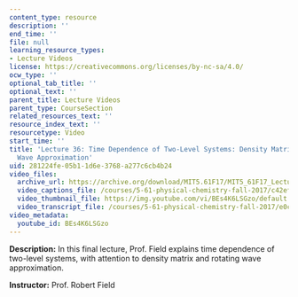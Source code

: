 ```yaml
---
content_type: resource
description: ''
end_time: ''
file: null
learning_resource_types:
- Lecture Videos
license: https://creativecommons.org/licenses/by-nc-sa/4.0/
ocw_type: ''
optional_tab_title: ''
optional_text: ''
parent_title: Lecture Videos
parent_type: CourseSection
related_resources_text: ''
resource_index_text: ''
resourcetype: Video
start_time: ''
title: 'Lecture 36: Time Dependence of Two-Level Systems: Density Matrix, Rotating
  Wave Approximation'
uid: 281224fe-05b1-1d6e-3768-a277c6cb4b24
video_files:
  archive_url: https://archive.org/download/MIT5.61F17/MIT5_61F17_Lecture_36_300k.mp4
  video_captions_file: /courses/5-61-physical-chemistry-fall-2017/c42ef1403ac353bfbedd5b2160559930_BEs4K6LSGzo.vtt
  video_thumbnail_file: https://img.youtube.com/vi/BEs4K6LSGzo/default.jpg
  video_transcript_file: /courses/5-61-physical-chemistry-fall-2017/e0cc7ccb868b496a2abdb74841125474_BEs4K6LSGzo.pdf
video_metadata:
  youtube_id: BEs4K6LSGzo
---
```


**Description:** In this final lecture, Prof. Field explains time dependence of two-level systems, with attention to density matrix and rotating wave approximation.

**Instructor:** Prof. Robert Field


